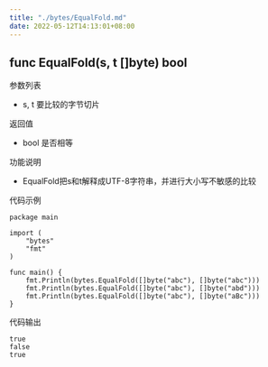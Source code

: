 ```yaml
---
title: "./bytes/EqualFold.md"
date: 2022-05-12T14:13:01+08:00
---
```

## func EqualFold(s, t []byte) bool

参数列表

- s, t 要比较的字节切片

返回值

- bool 是否相等

功能说明

- EqualFold把s和t解释成UTF-8字符串，并进行大小写不敏感的比较

代码示例

	package main

	import (
		"bytes"
		"fmt"
	)

	func main() {
		fmt.Println(bytes.EqualFold([]byte("abc"), []byte("abc")))
		fmt.Println(bytes.EqualFold([]byte("abc"), []byte("abd")))
		fmt.Println(bytes.EqualFold([]byte("abc"), []byte("aBc")))
	}


代码输出

	true
	false
	true
